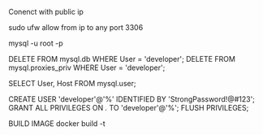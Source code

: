 Conenct with public ip

sudo ufw allow from ip to any port 3306

mysql -u root -p

DELETE FROM mysql.db WHERE User = 'developer';
DELETE FROM mysql.proxies_priv WHERE User = 'developer';

SELECT User, Host FROM mysql.user;

CREATE USER 'developer'@'%' IDENTIFIED BY 'StrongPassword!@#123';
GRANT ALL PRIVILEGES ON _._ TO 'developer'@'%';
FLUSH PRIVILEGES;

BUILD IMAGE
docker build -t <image-name>
